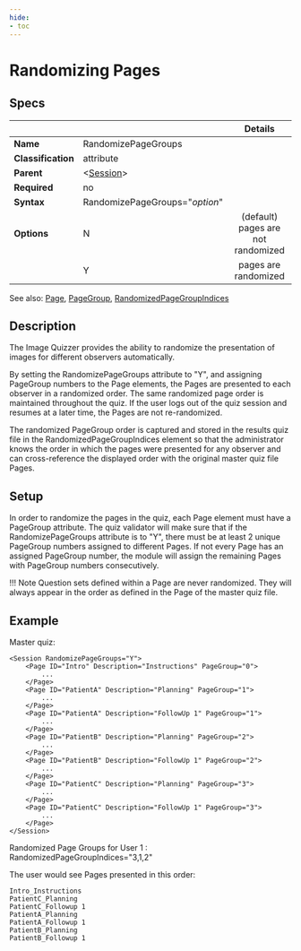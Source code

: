 ```yaml
---
hide:
- toc
---
```

# Randomizing Pages

## Specs

| || Details |
|---|---|:---:|
| **Name** | RandomizePageGroups ||
| **Classification** | attribute ||
| **Parent** | <[Session](index.md)\> ||
| **Required** | no ||
| **Syntax** | RandomizePageGroups="*option*" ||
| **Options** | N | (default) pages are not randomized |
|             | Y | pages are randomized |


See also:  [Page](../page/index.md), [PageGroup](../page/pagegroup.md),  [RandomizedPageGroupIndices](../../results.md#randomizedpagegroupindices)

## Description

The Image Quizzer provides the ability to randomize the presentation of images for different observers automatically.

By setting the RandomizePageGroups attribute to "Y", and assigning PageGroup numbers 
to the Page elements, the Pages are presented to each observer in a randomized order. 
The same randomized page order is maintained throughout the quiz.
If the user logs out of the quiz session and resumes at a later time, the Pages are not re-randomized.

The randomized PageGroup order is captured and stored in the results quiz file in the RandomizedPageGroupIndices element 
so that the administrator knows the order in which the pages were presented for any observer and can cross-reference the displayed order 
with the original master quiz file Pages.


## Setup

In order to randomize the pages in the quiz, each Page element must have a PageGroup attribute.
The quiz validator will make sure that if the RandomizePageGroups attribute is to "Y", there must be at least 2 unique PageGroup numbers
assigned to different Pages. If not every Page has an assigned PageGroup number, the module will assign the remaining Pages with PageGroup 
numbers consecutively. 

!!! Note
    Question sets defined within a Page are never randomized. They will always appear in the order
    as defined in the Page of the master quiz file.


## Example

Master quiz:

```
<Session RandomizePageGroups="Y">
	<Page ID="Intro" Description="Instructions" PageGroup="0">
		...
	</Page>
	<Page ID="PatientA" Description="Planning" PageGroup="1">
		...
	</Page>
	<Page ID="PatientA" Description="FollowUp 1" PageGroup="1">
		...
	</Page>
	<Page ID="PatientB" Description="Planning" PageGroup="2">
		...
	</Page>
	<Page ID="PatientB" Description="FollowUp 1" PageGroup="2">
		...
	</Page>
	<Page ID="PatientC" Description="Planning" PageGroup="3">
		...
	</Page>
	<Page ID="PatientC" Description="FollowUp 1" PageGroup="3">
		...
	</Page>
</Session>
```


Randomized Page Groups for User 1 :  RandomizedPageGroupIndices="3,1,2"

The user would see Pages presented in this order:

```
Intro_Instructions
PatientC_Planning
PatientC_Followup 1
PatientA_Planning
PatientA_Followup 1
PatientB_Planning
PatientB_Followup 1
```
